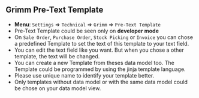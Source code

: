 Grimm Pre-Text Template
-----------------------


* **Menu**: `Settings` => `Technical` => `Grimm` => `Pre-Text Template`
* Pre-Text Template could be seen only on **developer mode**
* On `Sale Order`, `Purchase Order`, `Stock Picking` or `Invoice` you can chose a predefined Template to set the text of this template to your text field.
* You can edit the text field like you want. But when you chose a other template, the text will be changed.
* You can create a new Template from theses data model too. The Template could be programmed by using the jinja template language.
* Please use unique name to identify your template better.
* Only templates without data model or with the same data model could be chose on your data model view.   